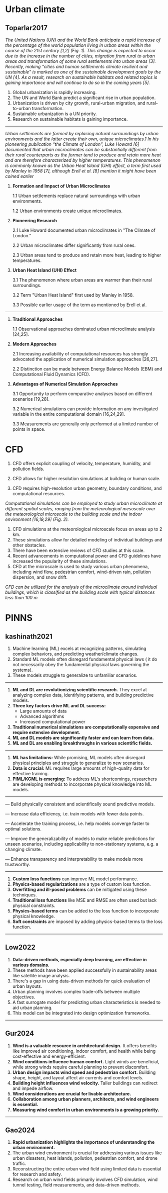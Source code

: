 # Urban climate


## Toparlar2017

_The United Nations (UN) and the World Bank anticipate a rapid increase of the percentage of the world population living in urban areas within the course of the 21st century [1,2] (Fig. 1). This change is expected to occur due to the increase in the number of cities, migration from rural to urban areas and transformation of some rural settlements into urban areas [3]. Recently, making “cities and human settlements climate resilient and sustainable” is marked as one of the sustainable development goals by the UN [4]. As a result, research on sustainable habitats and related topics is gaining importance and will continue to do so in the coming years [5]._

1. Global urbanization is rapidly increasing.
2. The UN and World Bank predict a significant rise in urban population.
3. Urbanization is driven by city growth, rural-urban migration, and rural-to-urban transformation.
4. Sustainable urbanization is a UN priority.
5. Research on sustainable habitats is gaining importance.

---

_Urban settlements are formed by replacing natural surroundings by urban environments and the latter create their own, unique microclimates.1 In his pioneering publication “the Climate of London”, Luke Howard [6] documented that urban microclimates can be substantially different from their rural counterparts as the former tend to produce and retain more heat and are therefore characterized by higher temperatures. This phenomenon is commonly known as the Urban Heat Island (UHI) effect, a term first used by Manley in 1958 [7], although Erell et al. [8] mention it might have been coined earlier_


1. **Formation and Impact of Urban Microclimates**
   
	1.1 Urban settlements replace natural surroundings with urban environments.

	1.2 Urban environments create unique microclimates.

2. **Pioneering Research**
   
	2.1 Luke Howard documented urban microclimates in "The Climate of London."
   
	2.2 Urban microclimates differ significantly from rural ones.
   
	2.3 Urban areas tend to produce and retain more heat, leading to higher temperatures.

3. **Urban Heat Island (UHI) Effect**
   
	3.1 The phenomenon where urban areas are warmer than their rural surroundings.
   
	3.2 Term "Urban Heat Island" first used by Manley in 1958.
   
	3.3 Possible earlier usage of the term as mentioned by Erell et al.

---


1. **Traditional Approaches**
   
	1.1 Observational approaches dominated urban microclimate analysis [24,25].

2. **Modern Approaches**
   
	2.1 Increasing availability of computational resources has strongly advocated the application of numerical simulation approaches [26,27].
   
	2.2 Distinction can be made between Energy Balance Models (EBM) and Computational Fluid Dynamics (CFD).

3. **Advantages of Numerical Simulation Approaches**
   
	3.1 Opportunity to perform comparative analyses based on different scenarios [19,28].
   
	3.2 Numerical simulations can provide information on any investigated variable in the entire computational domain [16,24,29].
   
	3.3 Measurements are generally only performed at a limited number of points in space.


# CFD

1. CFD offers explicit coupling of velocity, temperature, humidity, and pollution fields.

2. CFD allows for higher resolution simulations at building or human scale.

3. CFD requires high-resolution urban geometry, boundary conditions, and computational resources.

_Computational simulations can be employed to study urban microclimate at different spatial scales, ranging from the meteorological
mesoscale over the meteorological microscale to the building scale and
the indoor environment [16,19,29] (Fig. 2)._



1. CFD simulations at the meteorological microscale focus on areas up to 2 km.
2. These simulations allow for detailed modeling of individual buildings and other obstacles.
3. There have been extensive reviews of CFD studies at this scale.
4. Recent advancements in computational power and CFD guidelines have increased the popularity of these simulations.
5. CFD at the microscale is used to study various urban phenomena, including wind flow, pedestrian comfort, wind-driven rain, pollution dispersion, and snow drift. 

_CFD can be utilized for the analysis of the microclimate around
individual buildings, which is classified as the building scale with typical distances less than 100 m_


# PINNS
## kashinath2021

1. Machine learning (ML) excels at recognizing patterns, simulating complex behaviors, and predicting weather/climate changes.
2. Standard ML models often disregard fundamental physical laws ( it do not necessarily obey the fundamental physical laws governing the systems).
3. These models struggle to generalize to unfamiliar scenarios.

---

1. **ML and DL are revolutionizing scientific research.** They excel at analyzing complex data, identifying patterns, and building predictive models.
2. **Three key factors drive ML and DL success:**
   * Large amounts of data
   * Advanced algorithms
   * Increased computational power
3. **Traditional numerical simulations are computationally expensive and require extensive development.**
4. **ML and DL models are significantly faster and can learn from data.**
5. **ML and DL are enabling breakthroughs in various scientific fields.** 

---

1. **ML has limitations:** While promising, ML models often disregard physical principles and struggle to generalize to new scenarios.
2. **Data is crucial:** ML requires large amounts of high-quality data for effective training.
3. **PIML/KGML is emerging:** To address ML's shortcomings, researchers are developing methods to incorporate physical knowledge into ML models. 

---

— Build physically consistent and scientifically sound predictive models.

— Increase data efficiency, i.e. train models with fewer data points.

— Accelerate the training process, i.e. help models converge faster to optimal solutions.

— Improve the generalizability of models to make reliable predictions for unseen scenarios,
including applicability to non-stationary systems, e.g. a changing climate.

— Enhance transparency and interpretability to make models more trustworthy.

---


1. **Custom loss functions** can improve ML model performance.
2. **Physics-based regularizations** are a type of custom loss function.
3. **Overfitting and ill-posed problems** can be mitigated using these techniques.
4. **Traditional loss functions** like MSE and RMSE are often used but lack physical constraints.
5. **Physics-based terms** can be added to the loss function to incorporate physical knowledge.
6. **Soft constraints** are imposed by adding physics-based terms to the loss function. 

---

## Low2022 

1. **Data-driven methods, especially deep learning, are effective in various domains.**
2. These methods have been applied successfully in sustainability areas like satellite image analysis.
3. There's a gap in using data-driven methods for quick evaluation of urban layouts.
4. Urban planning involves complex trade-offs between multiple objectives.
5. A fast surrogate model for predicting urban characteristics is needed to aid urban planning.
6. This model can be integrated into design optimization frameworks. 


---

## Gur2024

1. **Wind is a valuable resource in architectural design.** It offers benefits like improved air conditioning, indoor comfort, and health while being cost-effective and energy-efficient.
2. **Wind conditions influence human comfort.** Light winds are beneficial, while strong winds require careful planning to prevent discomfort.
3. **Urban design impacts wind speed and pedestrian comfort.** Building shape, height, and layout affect air currents and comfort levels.
4. **Building height influences wind velocity.** Taller buildings can redirect and impede airflow.
5. **Wind considerations are crucial for livable architecture.**
6. **Collaboration among urban planners, architects, and wind engineers is essential.** 
7. **Measuring wind comfort in urban environments is a growing priority.** 

---

## Gao2024


1. **Rapid urbanization highlights the importance of understanding the urban environment.**
2. The urban wind environment is crucial for addressing various issues like urban disasters, heat islands, pollution, pedestrian comfort, and drone traffic.
3. Reconstructing the entire urban wind field using limited data is essential for research and safety.
4. Research on urban wind fields primarily involves CFD simulation, wind tunnel testing, field measurements, and data-driven methods. 



